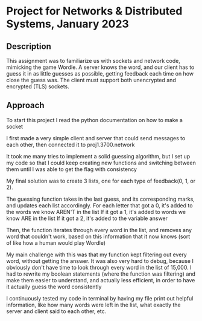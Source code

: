 # Project for Networks & Distributed Systems, January 2023
## Description
This assignment was to familiarize us with sockets and network code, mimicking the game Wordle. A server 
knows the word, and our client has to guess it in as little guesses as possible, getting feedback each time
on how close the guess was. The client must support both unencrypted and encrypted (TLS) sockets.

## Approach
To start this project I read the python documentation on how to make a socket

I first made a very simple client and server that could send messages to each other, then connected 
it to proj1.3700.network

It took me many tries to implement a solid guessing algorithm, but I set up my code so that I could
keep creating new functions and switching between them until I was able to get the flag with 
consistency

My final solution was to create 3 lists, one for each type of feedback(0, 1, or 2). 

The guessing function takes in the last guess, and its corresponding marks, and updates each list 
accordingly. 
    For each letter that got a 0, it's added to the words we know AREN'T in the list
    If it got a 1, it's added to words we know ARE in the list 
    If it got a 2, it's added to the variable answer

Then, the function iterates through every word in the list, and removes any word that couldn't work,
based on this information that it now knows (sort of like how a human would play Wordle)

My main challenge with this was that my function kept filtering out every word, without getting the
answer. It was also very hard to debug, because I obviously don't have time to look through every 
word in the list of 15,000. I had to rewrite my boolean statements (where the function was 
filtering) and make them easier to understand, and actually less efficient, in order to have it
actually guess the word consistently

I continuously tested my code in terminal by having my file print out helpful information, like
how many words were left in the list, what exactly the server and client said to each other, etc.




